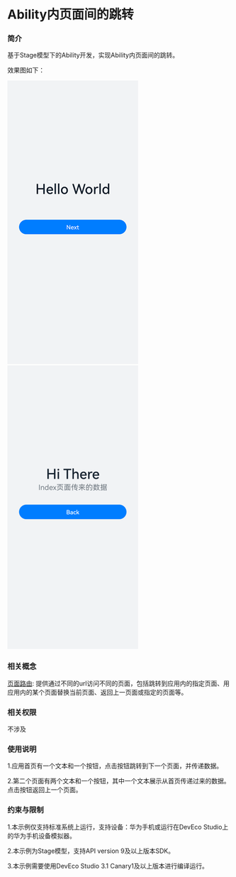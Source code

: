 # Ability内页面间的跳转

### 简介

基于Stage模型下的Ability开发，实现Ability内页面间的跳转。

效果图如下：

![](screenshots/device/Index.png)
![](screenshots/device/Second.png)

### 相关概念

[页面路由](https://developer.harmonyos.com/cn/docs/documentation/doc-references/js-apis-router-0000001333321105): 提供通过不同的url访问不同的页面，包括跳转到应用内的指定页面、用应用内的某个页面替换当前页面、返回上一页面或指定的页面等。

### 相关权限

不涉及

### 使用说明

1.应用首页有一个文本和一个按钮，点击按钮跳转到下一个页面，并传递数据。

2.第二个页面有两个文本和一个按钮，其中一个文本展示从首页传递过来的数据。点击按钮返回上一个页面。

### 约束与限制

1.本示例仅支持标准系统上运行，支持设备：华为手机或运行在DevEco Studio上的华为手机设备模拟器。

2.本示例为Stage模型，支持API version 9及以上版本SDK。

3.本示例需要使用DevEco Studio 3.1 Canary1及以上版本进行编译运行。